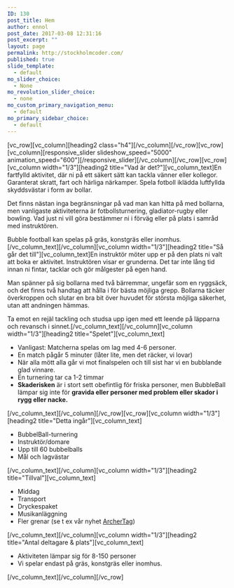 ```yaml
---
ID: 130
post_title: Hem
author: ennol
post_date: 2017-03-08 12:31:16
post_excerpt: ""
layout: page
permalink: http://stockholmcoder.com/
published: true
slide_template:
  - default
mo_slider_choice:
  - None
mo_revolution_slider_choice:
  - none
mo_custom_primary_navigation_menu:
  - default
mo_primary_sidebar_choice:
  - default
---
```

[vc_row][vc_column][heading2 class="h4"][/vc_column][/vc_row][vc_row][vc_column][responsive_slider slideshow_speed="5000" animation_speed="600"][/responsive_slider][/vc_column][/vc_row][vc_row][vc_column width="1/3"][heading2 title="Vad är det?"][vc_column_text]En fartfylld aktivitet, där ni på ett säkert sätt kan tackla vänner eller kollegor. Garanterat skratt, fart och härliga närkamper. Spela fotboll iklädda luftfyllda skyddsvästar i form av bollar.

Det finns nästan inga begränsningar på vad man kan hitta på med bollarna, men vanligaste aktiviteterna är fotbollsturnering, gladiator-rugby eller bowling. Vad just ni vill göra bestämmer ni i förväg eller på plats i samråd med instruktören.

Bubble football kan spelas på gräs, konstgräs eller inomhus.[/vc_column_text][/vc_column][vc_column width="1/3"][heading2 title="Så går det till"][vc_column_text]En instruktör möter upp er på den plats ni valt att boka er aktivitet. Instruktören visar er grunderna. Det tar inte lång tid innan ni fintar, tacklar och gör målgester på egen hand.

Man spänner på sig bollarna med två bärremmar, ungefär som en ryggsäck, och det finns två handtag att hålla i för bästa möjliga grepp. Bollarna täcker överkroppen och slutar en bra bit över huvudet för största möjliga säkerhet, utan att andningen hämmas.

Ta emot en rejäl tackling och studsa upp igen med ett leende på läpparna och revansch i sinnet.[/vc_column_text][/vc_column][vc_column width="1/3"][heading2 title="Spelet"][vc_column_text]
<ul>
 	<li>Vanligast: Matcherna spelas om lag med 4-6 personer.</li>
 	<li>En match pågår 5 minuter (låter lite, men det räcker, vi lovar)</li>
 	<li>När alla mött alla går vi mot finalspelen och till sist har vi en bubblande glad vinnare.</li>
 	<li>En turnering tar ca 1-2 timmar</li>
 	<li><strong>Skaderisken</strong> är i stort sett obefintlig för friska personer, men BubbleBall lämpar sig inte för <strong>gravida eller personer med problem eller skador i rygg eller nacke.</strong></li>
</ul>
[/vc_column_text][/vc_column][/vc_row][vc_row][vc_column width="1/3"][heading2 title="Detta ingår"][vc_column_text]
<ul>
 	<li>BubbelBall-turnering</li>
 	<li>Instruktör/domare</li>
 	<li>Upp till 60 bubbelballs</li>
 	<li>Mål och lagvästar</li>
</ul>
[/vc_column_text][/vc_column][vc_column width="1/3"][heading2 title="Tillval"][vc_column_text]
<ul>
 	<li>Middag</li>
 	<li>Transport</li>
 	<li>Dryckespaket</li>
 	<li>Musikanläggning</li>
 	<li>Fler grenar (se t ex vår nyhet <a href="http://www.bubbleball.se/k%C3%B6p-produkter/nytt-archertag!-29196235">ArcherTag</a>)</li>
</ul>
[/vc_column_text][/vc_column][vc_column width="1/3"][heading2 title="Antal deltagare &amp; plats"][vc_column_text]
<ul>
 	<li>Aktiviteten lämpar sig för 8-150 personer</li>
 	<li>Vi spelar endast på gräs, konstgräs eller inomhus.</li>
</ul>
[/vc_column_text][/vc_column][/vc_row]